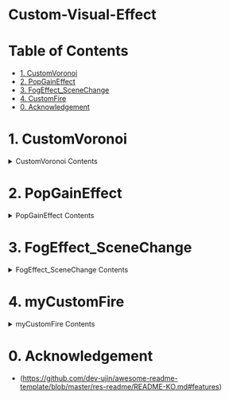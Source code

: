 # Custom-Visual-Effect

# Table of Contents
- [1. CustomVoronoi](#1.CustomVoronoi)
- [2. PopGainEffect](#2.PopGainEffect)
- [3. FogEffect_SceneChange](#3.FogEffect_SceneChange)
- [4. CustomFire](#4.CustomFire)
- [0. Acknowledgement](#0.Acknowledgement)


# 1. CustomVoronoi
<details>
  <summary> CustomVoronoi Contents </summary>
  배경 : 게임의 광원 효과를 내려 원형 sprite로 빛을 구현하니 너무 인위적인 감이 있어 카툰적 표현으로 광원 구현을 해보려 함

  ![image](https://github.com/ln32/CustomVoronoi/assets/94381505/84f5f329-117a-42ed-807d-51bbd8da9c8b)
  
  
  hlsl code - raw voronoi data 를 Stained glass 로 전환 
  
  
  ![image](https://github.com/ln32/CustomVoronoi/assets/94381505/b92a2b1f-a384-4e94-a966-2593f3d58b8d)
  
  ㄴ 전후비교
</details>





# 2. PopGainEffect
<details>
  <summary> PopGainEffect Contents </summary>
  배경 : 추가중
</details>



# 3. FogEffect_SceneChange
<details>
  <summary> FogEffect_SceneChange Contents </summary>
  구현 배경 : 게임의 씬 이동간에, 화면을 검게 변환시킬 중간 단계를 구현하는 쉐이더가 필요함을 느낌
  
  ![Animation3](https://github.com/ln32/Custom-Visual-Effect/assets/94381505/afb3eaae-9999-48f8-9b4e-856b34105847)
  
  개발하며 인상깊은 포인트) 애매하면 여러 효과를 겹치고 유효 영역을 계산하자
</details>



# 4. myCustomFire
<details>
  <summary> myCustomFire Contents </summary>
  ![fireGif_1](https://github.com/ln32/Custom-Visual-Effect/assets/94381505/02bd3d2d-2689-4e54-bab1-0a5377a96bc3)
  
  ![fireGif_2](https://github.com/ln32/Custom-Visual-Effect/assets/94381505/42455cb9-1802-46e0-855b-e2eda24c947d)
  
  
  UV 왜곡을 통한 불꽃 일렁임 구현과 해당 영역에 알파값을 1이상으로 할당한 후, 포스트프로세싱을 통해 불꽃 쉐이더를 구현. 
  
  
  ![image](https://github.com/ln32/Custom-Visual-Effect/assets/94381505/86fe7ccc-99f5-41fc-9d78-d844e61df99d)
  
  위는 포스트 프로세싱이 없을 때의 출력
</details>





# 0. Acknowledgement
- (https://github.com/dev-ujin/awesome-readme-template/blob/master/res-readme/README-KO.md#features)
